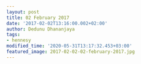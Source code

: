 ```yaml
---
layout: post
title: 02 February 2017
date: '2017-02-02T13:16:00.002+02:00'
author: Dedunu Dhananjaya
tags:
- hennesy
modified_time: '2020-05-31T13:17:32.453+03:00'
featured_image: 2017-02-02-02-february-2017.jpg
---
```

